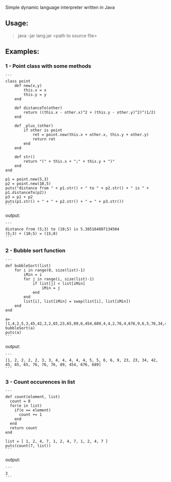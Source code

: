 Simple dynamic language interpreter written in Java


## Usage:

> java -jar lang.jar &lt;path to source file&gt;

## Examples:

### 1 - Point class with some methods

	```
	class point
		def new(x,y)
			this.x = x
			this.y = y
		end

		def distanceTo(other)
			return ((this.x - other.x)^2 + (this.y - other.y)^2)^(1/2)
		end

		def _plus_(other)
			if other is point
				ret = point.new(this.x + other.x, this.y + other.y)
				return ret
			end
		end

		def str()
			return "(" + this.x + ";" + this.y + ")"
		end
	end

	p1 = point.new(5,3)
	p2 = point.new(10,5)
	puts("distance from " + p1.str() + " to " + p2.str() + " is " + p1.distanceTo(p2))
	p3 = p1 + p2
	puts(p1.str() + " + " + p2.str() + " = " + p3.str())
	```

output:

	```
	distance from (5;3) to (10;5) is 5.385164807134504
	(5;3) + (10;5) = (15;8)
	```
  
### 2 - Bubble sort function

	```
	def bubbleSort(list)
		for i in range(0, size(list)-1)
			iMin = i
			for j in range(i, size(list)-1)
				if list[j] < list[iMin]
					iMin = j
				end
			end
			list[i], list[iMin] = swap(list[i], list[iMin])
		end
	end
	
	a=[1,4,2,5,3,45,42,3,2,65,23,65,89,6,454,689,4,4,2,76,4,676,9,6,5,76,34,4,2,76,23]
	bubbleSort(a)
	puts(a)
	```


output:

	```
	[1, 2, 2, 2, 2, 3, 3, 4, 4, 4, 4, 4, 5, 5, 6, 6, 9, 23, 23, 34, 42, 45, 65, 65, 76, 76, 76, 89, 454, 676, 689]
	```


### 3 - Count occurences in list

	```
	def count(element, list)
	  count = 0
	  for(e in list)
		if(e == element)
		  count += 1
		end
	  end
	  return count
	end

	list = [ 1, 2, 4, 7, 1, 2, 4, 7, 1, 2, 4, 7 ]
	puts(count(7, list))
	```
  
output:

	```
	3
	```

